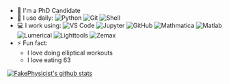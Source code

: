 - 🏢 I'm a PhD Candidate
- 🚀 I use daily:
  ![Python](https://img.shields.io/badge/-Python-8fcfd1?style=plastic&logo=Python)
  ![Git](https://img.shields.io/badge/-Git-black?style=plastic&logo=git)
  ![Shell](https://img.shields.io/badge/-Shell-blasck?style=plastic&logo=Shell)
- 💻 I work using:
  ![VS Code](https://img.shields.io/badge/-VS%20Code-007ACC?style=plastic&logo=visual-studio-code)
  ![Jupyter](https://img.shields.io/badge/-Jupyter-black?style=plastic&logo=jupyter)
  ![GitHub](https://img.shields.io/badge/-GitHub-181717?style=plastic&logo=github)
  ![Mathmatica](https://img.shields.io/badge/-Mathmatica-DD1100?style=plastic&logo=wolframmathematica)
  ![Matlab](https://img.shields.io/badge/-MATLAB-DD1100?style=plastic)
  ![Lumerical](https://img.shields.io/badge/-Lumerical-ff69b4?style=plastic)
  ![Lighttools](https://img.shields.io/badge/-Lighttools-blue?style=plastic)
  ![Zemax](https://img.shields.io/badge/-Zemax-green?style=plastic)
- ⚡️ Fun fact: 
  - I love doing elliptical workouts
  - I love eating 63

[![FakePhysicist's github stats](https://github-readme-stats.vercel.app/api?username=fakephysicist&show_icons=true)](https://github.com/fakephysicist)

<!--START_SECTION:waka-->
<!--END_SECTION:waka-->
